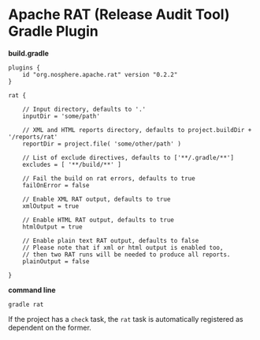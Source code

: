 
# Apache RAT (Release Audit Tool) Gradle Plugin

**build.gradle**

    plugins {
        id "org.nosphere.apache.rat" version "0.2.2"
    }

    rat {

        // Input directory, defaults to '.'
        inputDir = 'some/path'

        // XML and HTML reports directory, defaults to project.buildDir + '/reports/rat'
        reportDir = project.file( 'some/other/path' )

        // List of exclude directives, defaults to ['**/.gradle/**']
        excludes = [ '**/build/**' ]

        // Fail the build on rat errors, defaults to true
        failOnError = false

        // Enable XML RAT output, defaults to true
        xmlOutput = true

        // Enable HTML RAT output, defaults to true
        htmlOutput = true

        // Enable plain text RAT output, defaults to false
        // Please note that if xml or html output is enabled too,
        // then two RAT runs will be needed to produce all reports.
        plainOutput = false

    }

**command line**

    gradle rat

If the project has a `check` task, the `rat` task is automatically registered as dependent on the former.
